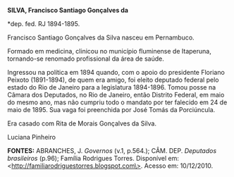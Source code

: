 **SILVA, Francisco Santiago Gonçalves da**

\*dep. fed. RJ 1894-1895.

Francisco Santiago Gonçalves da Silva nasceu em Pernambuco.

Formado em medicina, clinicou no município fluminense de Itaperuna,
tornando-se renomado profissional da área de saúde.

Ingressou na política em 1894 quando, com o apoio do presidente Floriano
Peixoto (1891-1894), de quem era amigo, foi eleito deputado federal pelo
estado do Rio de Janeiro para a legislatura 1894-1896. Tomou posse na
Câmara dos Deputados, no Rio de Janeiro, então Distrito Federal, em maio
do mesmo ano, mas não cumpriu todo o mandato por ter falecido em 24 de
maio de 1895. Sua vaga foi preenchida por José Tomás da Porciúncula.

Era casado com Rita de Morais Gonçalves da Silva.

Luciana Pinheiro

**FONTES:** ABRANCHES, J. *Governos* (v.1, p.564.); CÂM. DEP. *Deputados
brasileiros* (p.96); Família Rodrigues Torres. Disponível em:
\<http://familiarodriguestorres.blogspot.com\>. Acesso em: 10/12/2010.
